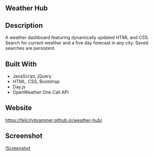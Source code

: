 ## Weather Hub

## Description

A weather dashboard featuring dynamically updated HTML and CSS. Search for current weather and a five day forecast in any city. Saved searches are persistent. 
## Built With

* JavaScript, jQuery
* HTML, CSS, Bootstrap
* Day.js
* OpenWeather One Call API

## Website

https://felicitybrammer.github.io/weather-hub/

## Screenshot

[!Screenshot](./screenshot.png)
